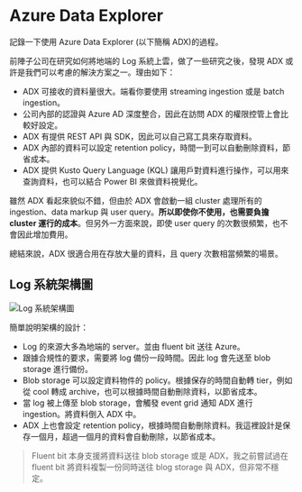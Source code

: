 # Azure Data Explorer

記錄一下使用 Azure Data Explorer (以下簡稱 ADX)的過程。

前陣子公司在研究如何將地端的 Log 系統上雲，做了一些研究之後，發現 ADX 或許是我們可以考慮的解決方案之一。理由如下：

- ADX 可接收的資料量很大。端看你要使用 streaming ingestion 或是 batch ingestion。
- 公司內部的認證與 Azure AD 深度整合，因此在訪問 ADX 的權限控管上會比較好設定。
- ADX 有提供 REST API 與 SDK，因此可以自己寫工具來存取資料。
- ADX 內部的資料可以設定 retention policy，時間一到可以自動刪除資料，節省成本。
- ADX 提供 Kusto Query Language (KQL) 讓用戶對資料進行操作，可以用來查詢資料，也可以結合 Power BI 來做資料視覺化。

雖然 ADX 看起來貌似不錯，但由於 ADX 會啟動一組 cluster 處理所有的 ingestion、data markup 與 user query。**所以即使你不使用，也需要負擔 cluster 運行的成本**。但另外一方面來說，即使 user query 的次數很頻繁，也不會因此增加費用。

總結來說，ADX 很適合用在存放大量的資料，且 query 次數相當頻繁的場景。

## Log 系統架構圖

![Log 系統架構圖](https://allen-files.s3.ap-northeast-1.amazonaws.com/images/azure/log-system-architecture.jpg)

簡單說明架構的設計：

- Log 的來源大多為地端的 server。並由 fluent bit 送往 Azure。
- 跟據合規性的要求，需要將 log 備份一段時間。因此 log 會先送至 blob storage 進行備份。
- Blob storage 可以設定資料物件的 policy。根據保存的時間自動轉 tier，例如從 cool 轉成 archive，也可以根據時間自動刪除資料，以節省成本。
- 當 log 被上傳至 blob storage，會觸發 event grid 通知 ADX 進行 ingestion。將資料倒入 ADX 中。
- ADX 上也會設定 retention policy，根據時間自動刪除資料。我這裡設計是保存一個月，超過一個月的資料會自動刪除，以節省成本。

> Fluent bit 本身支援將資料送往 blob storage 或是 ADX，我之前嘗試過在 fluent bit 將資料複製一份同時送往 blog storage 與 ADX，但非常不穩定。
